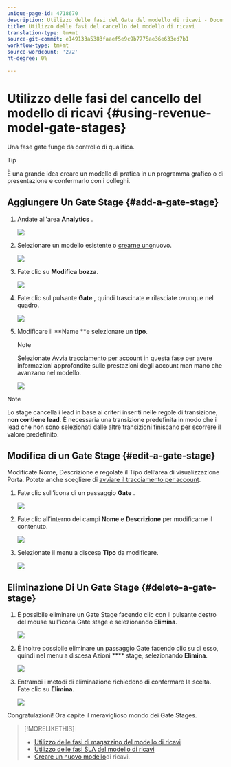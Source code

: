```yaml
---
unique-page-id: 4718670
description: Utilizzo delle fasi del Gate del modello di ricavi - Documenti Marketo - Documentazione del prodotto
title: Utilizzo delle fasi del cancello del modello di ricavi
translation-type: tm+mt
source-git-commit: e149133a5383faaef5e9c9b7775ae36e633ed7b1
workflow-type: tm+mt
source-wordcount: '272'
ht-degree: 0%

---
```



# Utilizzo delle fasi del cancello del modello di ricavi {#using-revenue-model-gate-stages}

Una fase gate funge da controllo di qualifica.

>[!TIP]
>
>È una grande idea creare un modello di pratica in un programma grafico o di presentazione e confermarlo con i colleghi.

## Aggiungere Un Gate Stage {#add-a-gate-stage}

1. Andate all&#39;area **Analytics** .

   ![](assets/image2015-4-27-23-3a27-3a43.png)

1. Selezionare un modello esistente o [crearne uno](create-a-new-revenue-model.md)nuovo.

   ![](assets/image2015-4-27-15-3a6-3a30.png)

1. Fate clic su **Modifica** **bozza**.

   ![](assets/image2015-4-27-12-3a10-3a49.png)

1. Fate clic sul pulsante **Gate** , quindi trascinate e rilasciate ovunque nel quadro.

   ![](assets/image2015-4-27-16-3a54-3a19.png)

1. Modificare il **Name **e selezionare un **tipo**.

   >[!NOTE]
   >
   >Selezionate [Avvia tracciamento per account](start-tracking-by-account-in-the-revenue-modeler.md) in questa fase per avere informazioni approfondite sulle prestazioni degli account man mano che avanzano nel modello.

   ![](assets/image2015-4-28-12-3a1-3a7.png)

>[!NOTE]
>
>Lo stage cancella i lead in base ai criteri inseriti nelle regole di transizione; **non contiene lead**. È necessaria una transizione predefinita in modo che i lead che non sono selezionati dalle altre transizioni finiscano per scorrere il valore predefinito.

## Modifica di un Gate Stage {#edit-a-gate-stage}

Modificate Nome, Descrizione e regolate il Tipo dell’area di visualizzazione Porta. Potete anche scegliere di [avviare il tracciamento per account](start-tracking-by-account-in-the-revenue-modeler.md).

1. Fate clic sull’icona di un passaggio **Gate** .

   ![](assets/image2015-4-27-17-3a11-3a41.png)

1. Fate clic all’interno dei campi **Nome** e **Descrizione** per modificarne il contenuto.

   ![](assets/image2015-4-28-12-3a17-3a22.png)

1. Selezionate il menu a discesa **Tipo** da modificare.

   ![](assets/image2015-4-27-17-3a14-3a7.png)

## Eliminazione Di Un Gate Stage {#delete-a-gate-stage}

1. È possibile eliminare un Gate Stage facendo clic con il pulsante destro del mouse sull&#39;icona Gate stage e selezionando **Elimina**.

   ![](assets/image2015-4-28-12-3a30-3a19.png)

1. È inoltre possibile eliminare un passaggio Gate facendo clic su di esso, quindi nel menu a discesa Azioni **** stage, selezionando **Elimina**.

   ![](assets/image2015-4-28-12-3a56-3a28.png)

1. Entrambi i metodi di eliminazione richiedono di confermare la scelta. Fate clic su **Elimina**.

   ![](assets/image2015-4-28-12-3a52-3a22.png)

Congratulazioni! Ora capite il meraviglioso mondo dei Gate Stages.

>[!MORELIKETHIS]
>
>* [Utilizzo delle fasi di magazzino del modello di ricavi](using-revenue-model-inventory-stages.md)
>* [Utilizzo delle fasi SLA del modello di ricavi](using-revenue-model-sla-stages.md)
>* [Creare un nuovo modello](create-a-new-revenue-model.md)di ricavi.

>



